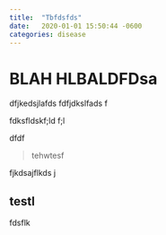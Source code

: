 ```yaml
---
title:  "Tbfdsfds"
date:   2020-01-01 15:50:44 -0600
categories: disease
---
```



# BLAH HLBALDFDsa
dfjkedsjlafds
fdfjdkslfads
f


fdksfldskf;ld
f;l

dfdf

> tehwtesf

fjkdsajflkds
j

## testl

fdsflk